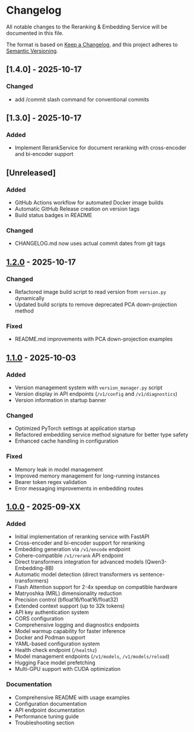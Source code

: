 # Changelog

All notable changes to the Reranking & Embedding Service will be documented in this file.

The format is based on [Keep a Changelog](https://keepachangelog.com/en/1.0.0/),
and this project adheres to [Semantic Versioning](https://semver.org/spec/v2.0.0.html).

## [1.4.0] - 2025-10-17

### Changed
- add /commit slash command for conventional commits

## [1.3.0] - 2025-10-17

### Added
- Implement RerankService for document reranking with cross-encoder and bi-encoder support

## [Unreleased]

### Added
- GitHub Actions workflow for automated Docker image builds
- Automatic GitHub Release creation on version tags
- Build status badges in README

### Changed
- CHANGELOG.md now uses actual commit dates from git tags

## [1.2.0] - 2025-10-17

### Changed
- Refactored image build script to read version from `version.py` dynamically
- Updated build scripts to remove deprecated PCA down-projection method

### Fixed
- README.md improvements with PCA down-projection examples

## [1.1.0] - 2025-10-03

### Added
- Version management system with `version_manager.py` script
- Version display in API endpoints (`/v1/config` and `/v1/diagnostics`)
- Version information in startup banner

### Changed
- Optimized PyTorch settings at application startup
- Refactored embedding service method signature for better type safety
- Enhanced cache handling in configuration

### Fixed
- Memory leak in model management
- Improved memory management for long-running instances
- Bearer token regex validation
- Error messaging improvements in embedding routes

## [1.0.0] - 2025-09-XX

### Added
- Initial implementation of reranking service with FastAPI
- Cross-encoder and bi-encoder support for reranking
- Embedding generation via `/v1/encode` endpoint
- Cohere-compatible `/v1/rerank` API endpoint
- Direct transformers integration for advanced models (Qwen3-Embedding-8B)
- Automatic model detection (direct transformers vs sentence-transformers)
- Flash Attention support for 2-4x speedup on compatible hardware
- Matryoshka (MRL) dimensionality reduction
- Precision control (bfloat16/float16/float32)
- Extended context support (up to 32k tokens)
- API key authentication system
- CORS configuration
- Comprehensive logging and diagnostics endpoints
- Model warmup capability for faster inference
- Docker and Podman support
- YAML-based configuration system
- Health check endpoint (`/healthz`)
- Model management endpoints (`/v1/models`, `/v1/models/reload`)
- Hugging Face model prefetching
- Multi-GPU support with CUDA optimization

### Documentation
- Comprehensive README with usage examples
- Configuration documentation
- API endpoint documentation
- Performance tuning guide
- Troubleshooting section

[1.2.0]: https://github.com/cyberbobjr/simple-reranker/compare/v1.1.0...v1.2.0
[1.1.0]: https://github.com/cyberbobjr/simple-reranker/compare/v1.0.0...v1.1.0
[1.0.0]: https://github.com/cyberbobjr/simple-reranker/releases/tag/v1.0.0
